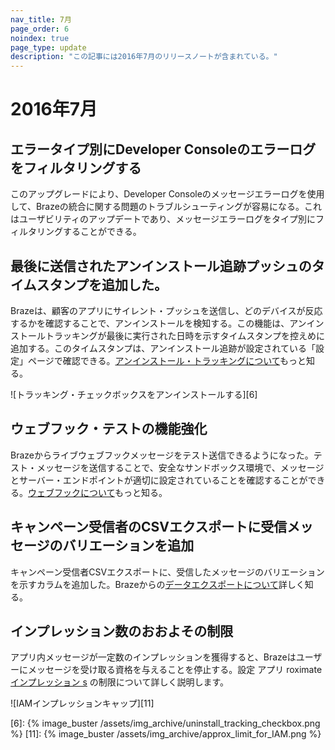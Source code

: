 ```yaml
---
nav_title: 7月
page_order: 6
noindex: true
page_type: update
description: "この記事には2016年7月のリリースノートが含まれている。"
---
```


# 2016年7月

## エラータイプ別にDeveloper Consoleのエラーログをフィルタリングする

このアップグレードにより、Developer Consoleのメッセージエラーログを使用して、Brazeの統合に関する問題のトラブルシューティングが容易になる。これはユーザビリティのアップデートであり、メッセージエラーログをタイプ別にフィルタリングすることができる。

## 最後に送信されたアンインストール追跡プッシュのタイムスタンプを追加した。

Brazeは、顧客のアプリにサイレント・プッシュを送信し、どのデバイスが反応するかを確認することで、アンインストールを検知する。この機能は、アンインストールトラッキングが最後に実行された日時を示すタイムスタンプを控えめに追加する。このタイムスタンプは、アンインストール追跡が設定されている「設定」ページで確認できる。[アンインストール・トラッキングについて]({{site.baseurl}}/user_guide/data_and_analytics/uninstall_tracking/#uninstall-tracking)もっと知る。

![トラッキング・チェックボックスをアンインストールする][6]

## ウェブフック・テストの機能強化

Brazeからライブウェブフックメッセージをテスト送信できるようになった。テスト・メッセージを送信することで、安全なサンドボックス環境で、メッセージとサーバー・エンドポイントが適切に設定されていることを確認することができる。[ウェブフックについて]({{site.baseurl}}/user_guide/message_building_by_channel/webhooks/creating_a_webhook/#creating-a-webhook)もっと知る。

## キャンペーン受信者のCSVエクスポートに受信メッセージのバリエーションを追加

キャンペーン受信者CSVエクスポートに、受信したメッセージのバリエーションを示すカラムを追加した。Brazeからの[データエクスポートについて]({{site.baseurl}}/user_guide/data_and_analytics/exporting_dashboard_data/#exporting-dashboard-data)詳しく知る。

## インプレッション数のおおよその制限

アプリ内メッセージが一定数のインプレッションを獲得すると、Brazeはユーザーにメッセージを受け取る資格を与えることを停止する。設定 アプリ roximate [インプレッション s]({{site.baseurl}}/user_guide/engagement_tools/campaigns/testing_and_more/rate-limiting/#setting-a-max-impression-cap) の制限について詳しく説明します。

![IAMインプレッションキャップ][11]

[6]: {% image_buster /assets/img_archive/uninstall_tracking_checkbox.png %}
[11]: {% image_buster /assets/img_archive/approx_limit_for_IAM.png %}
